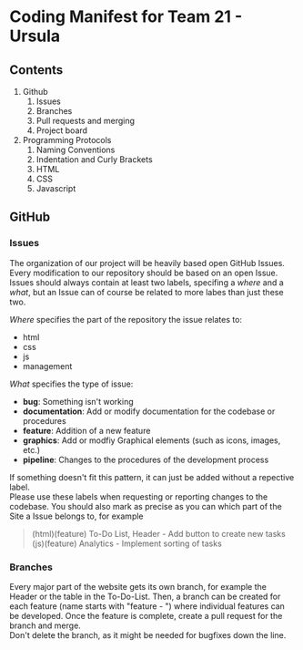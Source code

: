 # Coding Manifest for Team 21 - Ursula
## Contents
1. Github
    1. Issues
    2. Branches
    3. Pull requests and merging
    4. Project board
2. Programming Protocols
   1. Naming Conventions
   2. Indentation and Curly Brackets
   3. HTML
   4. CSS
   5. Javascript

## GitHub
### Issues
The organization of our project will be heavily based open GitHub Issues. Every modification to our repository should be based on an open Issue. \
Issues should always contain at least two labels, specifing a *where* and a *what*, but an Issue can of course be related to more labes than just these two.

*Where* specifies the part of the repository the issue relates to:
- html
- css
- js
- management

*What* specifies the type of issue:
- **bug**: Something isn't working
- **documentation**: Add or modify documentation for the codebase or procedures
- **feature**: Addition of a new feature
- **graphics**: Add or modfiy Graphical elements (such as icons, images, etc.)
- **pipeline**: Changes to the procedures of the development process 

If something doesn't fit this pattern, it can just be added without a repective label.\
Please use these labels when requesting or reporting changes to the codebase. You should also mark as precise as you can which part of the Site a Issue belongs to, for example
> (html)(feature) To-Do List, Header - Add button to create new tasks \
> (js)(feature) Analytics - Implement sorting of tasks

### Branches
Every major part of the website gets its own branch, for example the Header or the table in the To-Do-List. Then, a branch can be created for each feature (name starts with "feature - ") where individual features can be developed. Once the feature is complete, create a pull request for the branch and merge. \
Don't delete the branch, as it might be needed for bugfixes down the line.
